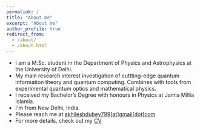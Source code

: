 ```yaml
---
permalink: /
title: "About me"
excerpt: "About me"
author_profile: true
redirect_from: 
  - /about/
  - /about.html
---
```


* I am a M.Sc. student in the Department of Physics and Astrophysics at the University of Delhi.
* My main research interest investigation of cuttting-edge quantum information theory and quantum computing. Combines with tools from experimental quantum optics and mathematical physics.
* I received my Bachelor’s Degree with honours in Physics at Jamia Millia Islamia. 
* I'm from New Delhi, India.
* Please reach me at <a href = "mailto: akhileshdubey799@gmail.com">akhileshdubey799[at]gmail[dot]com</a>
* For more details, check out my [CV]()
